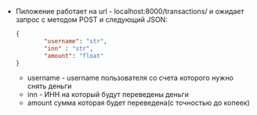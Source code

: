 * Пиложение работает на url - localhost:8000/transactions/ и ожидает запрос с методом POST
и следующий JSON:
    ```json
  {
            "username": "str", 
            "inn" : "str", 
            "amount": "float" 
    }
  ```
  * username - username пользователя со счета которого нужно снять деньги
  * inn -  ИНН на который будут переведены деньги
  * amount сумма которая будет переведена(с точностью до копеек)
